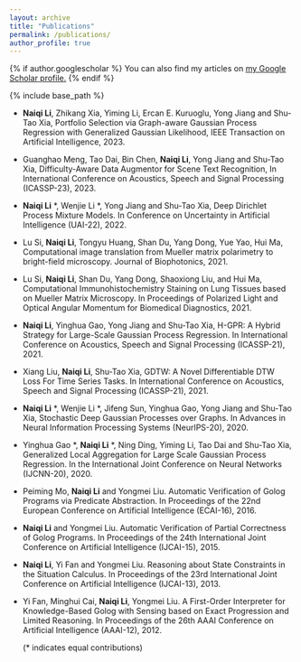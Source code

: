 ```yaml
---
layout: archive
title: "Publications"
permalink: /publications/
author_profile: true
---
```


{% if author.googlescholar %}
  You can also find my articles on <u><a href="{{author.googlescholar}}">my Google Scholar profile</a>.</u>
{% endif %}

{% include base_path %}

- **Naiqi Li**, Zhikang Xia, Yiming Li, Ercan E. Kuruoglu, Yong Jiang and Shu-Tao Xia, Portfolio Selection via Graph-aware Gaussian Process Regression with Generalized Gaussian Likelihood, IEEE Transaction on Artificial Intelligence, 2023.

- Guanghao Meng, Tao Dai, Bin Chen, **Naiqi Li**, Yong Jiang and Shu-Tao Xia, Difficulty-Aware Data Augmentor for Scene Text Recognition, In International Conference on Acoustics, Speech and Signal Processing (ICASSP-23), 2023. 
- **Naiqi Li** *, Wenjie Li *, Yong Jiang and Shu-Tao Xia, Deep Dirichlet Process Mixture Models. In Conference on Uncertainty in Artificial Intelligence (UAI-22), 2022.

- Lu Si, **Naiqi Li**, Tongyu Huang, Shan Du, Yang Dong, Yue Yao, Hui Ma, Computational image translation from Mueller matrix polarimetry to bright-field microscopy. Journal of Biophotonics, 2021.

- Lu Si, **Naiqi Li**, Shan Du, Yang Dong, Shaoxiong Liu, and Hui Ma, Computational Immunohistochemistry Staining on Lung Tissues based on Mueller Matrix Microscopy. In Proceedings of Polarized Light and Optical Angular Momentum for Biomedical Diagnostics, 2021.

- **Naiqi Li**, Yinghua Gao, Yong Jiang and Shu-Tao Xia, H-GPR: A Hybrid Strategy for Large-Scale Gaussian Process Regression. In International Conference on Acoustics, Speech and Signal Processing (ICASSP-21), 2021. 

- Xiang Liu, **Naiqi Li**, Shu-Tao Xia, GDTW: A Novel Differentiable DTW Loss For Time Series Tasks. In International Conference on Acoustics, Speech and Signal Processing (ICASSP-21), 2021. 

- **Naiqi Li** *, Wenjie Li *, Jifeng Sun, Yinghua Gao, Yong Jiang and Shu-Tao Xia, Stochastic Deep Gaussian Processes over Graphs. In Advances in Neural Information Processing Systems (NeurIPS-20), 2020. 

- Yinghua Gao *, **Naiqi Li** *, Ning Ding, Yiming Li, Tao Dai and Shu-Tao Xia, Generalized Local Aggregation for Large Scale Gaussian Process Regression. In the International Joint Conference on Neural Networks (IJCNN-20), 2020.

- Peiming Mo, **Naiqi Li** and Yongmei Liu. Automatic Verification of Golog Programs via Predicate Abstraction. In Proceedings of the 22nd European Conference on Artificial Intelligence (ECAI-16), 2016. 

- **Naiqi Li** and Yongmei Liu. Automatic Verification of Partial Correctness of Golog Programs. In Proceedings of the 24th International Joint Conference on Artificial Intelligence (IJCAI-15), 2015. 

- **Naiqi Li**, Yi Fan and Yongmei Liu. Reasoning about State Constraints in the Situation Calculus. In Proceedings of the 23rd International Joint Conference on Artificial Intelligence (IJCAI-13), 2013. 

- Yi Fan, Minghui Cai, **Naiqi Li**, Yongmei Liu. A First-Order Interpreter for Knowledge-Based Golog with Sensing based on Exact Progression and Limited Reasoning. In Proceedings of the 26th AAAI Conference on Artificial Intelligence (AAAI-12), 2012. 

  (* indicates equal contributions)